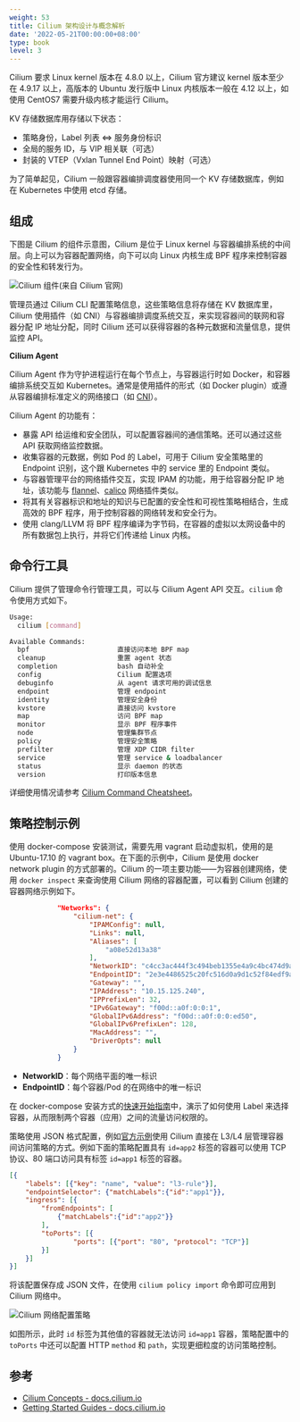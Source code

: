 ```yaml
---
weight: 53
title: Cilium 架构设计与概念解析
date: '2022-05-21T00:00:00+08:00'
type: book
level: 3
---
```


Cilium 要求 Linux kernel 版本在 4.8.0 以上，Cilium 官方建议 kernel 版本至少在 4.9.17 以上，高版本的 Ubuntu 发行版中 Linux 内核版本一般在 4.12 以上，如使用 CentOS7 需要升级内核才能运行 Cilium。

KV 存储数据库用存储以下状态：

- 策略身份，Label 列表 <=> 服务身份标识
- 全局的服务 ID，与 VIP 相关联（可选）
- 封装的 VTEP（Vxlan Tunnel End Point）映射（可选）

为了简单起见，Cilium 一般跟容器编排调度器使用同一个 KV 存储数据库，例如在 Kubernetes 中使用 etcd 存储。

## 组成

下图是 Cilium 的组件示意图，Cilium 是位于 Linux kernel 与容器编排系统的中间层。向上可以为容器配置网络，向下可以向 Linux 内核生成 BPF 程序来控制容器的安全性和转发行为。

![Cilium 组件(来自 Cilium 官网)](../../images/cilium-arch.png "Cilium 组件(来自 Cilium 官网)")

管理员通过 Cilium CLI 配置策略信息，这些策略信息将存储在 KV 数据库里，Cilium 使用插件（如 CNI）与容器编排调度系统交互，来实现容器间的联网和容器分配 IP 地址分配，同时 Cilium 还可以获得容器的各种元数据和流量信息，提供监控 API。

**Cilium Agent**

Cilium Agent 作为守护进程运行在每个节点上，与容器运行时如 Docker，和容器编排系统交互如 Kubernetes。通常是使用插件的形式（如 Docker plugin）或遵从容器编排标准定义的网络接口（如 [CNI](https://jimmysong.io/kubernetes-handbook/concepts/cni.html)）。

Cilium Agent 的功能有：

- 暴露 API 给运维和安全团队，可以配置容器间的通信策略。还可以通过这些 API 获取网络监控数据。
- 收集容器的元数据，例如 Pod 的 Label，可用于 Cilium 安全策略里的 Endpoint 识别，这个跟 Kubernetes 中的 service 里的 Endpoint 类似。
- 与容器管理平台的网络插件交互，实现 IPAM 的功能，用于给容器分配 IP 地址，该功能与 [flannel](https://jimmysong.io/kubernetes-handbook/concepts/flannel.html)、[calico](https://jimmysong.io/kubernetes-handbook/concepts/calico.html) 网络插件类似。
- 将其有关容器标识和地址的知识与已配置的安全性和可视性策略相结合，生成高效的 BPF 程序，用于控制容器的网络转发和安全行为。
- 使用 clang/LLVM 将 BPF 程序编译为字节码，在容器的虚拟以太网设备中的所有数据包上执行，并将它们传递给 Linux 内核。

## 命令行工具

Cilium 提供了管理命令行管理工具，可以与 Cilium Agent API 交互。`cilium` 命令使用方式如下。

```bash
Usage:
  cilium [command]

Available Commands:
  bpf                      直接访问本地 BPF map
  cleanup                  重置 agent 状态
  completion               bash 自动补全
  config                   Cilium 配置选项
  debuginfo                从 agent 请求可用的调试信息
  endpoint                 管理 endpoint
  identity                 管理安全身份
  kvstore                  直接访问 kvstore
  map                      访问 BPF map
  monitor                  显示 BPF 程序事件
  node                     管理集群节点
  policy                   管理安全策略
  prefilter                管理 XDP CIDR filter
  service                  管理 service & loadbalancer
  status                   显示 daemon 的状态
  version                  打印版本信息
```

详细使用情况请参考 [Cilium Command Cheatsheet](https://cilium.readthedocs.io/en/stable/cheatsheet/)。

## 策略控制示例

使用 docker-compose 安装测试，需要先用 vagrant 启动虚拟机，使用的是 Ubuntu-17.10 的 vagrant box。在下面的示例中，Cilium 是使用 docker network plugin 的方式部署的。Cilium 的一项主要功能——为容器创建网络，使用 `docker inspect` 来查询使用 Cilium 网络的容器配置，可以看到 Cilium 创建的容器网络示例如下。

```json
            "Networks": {
                "cilium-net": {
                    "IPAMConfig": null,
                    "Links": null,
                    "Aliases": [
                        "a08e52d13a38"
                    ],
                    "NetworkID": "c4cc3ac444f3c494beb1355e4a9c4bc474d9a84288ceb2030513e8406cdf4e9b",
                    "EndpointID": "2e3e4486525c20fc516d0a9d1c52f84edf9a000f3068803780e23b4c6a1ca3ed",
                    "Gateway": "",
                    "IPAddress": "10.15.125.240",
                    "IPPrefixLen": 32,
                    "IPv6Gateway": "f00d::a0f:0:0:1",
                    "GlobalIPv6Address": "f00d::a0f:0:0:ed50",
                    "GlobalIPv6PrefixLen": 128,
                    "MacAddress": "",
                    "DriverOpts": null
                }
            }
```

- **NetworkID**：每个网络平面的唯一标识
- **EndpointID**：每个容器/Pod 的在网络中的唯一标识

在 docker-compose 安装方式的[快速开始指南](https://cilium.readthedocs.io/en/stable/gettingstarted/docker/)中，演示了如何使用 Label 来选择容器，从而限制两个容器（应用）之间的流量访问权限的。

策略使用 JSON 格式配置，例如[官方示例](https://cilium.readthedocs.io/en/stable/gettingstarted/docker/)使用 Cilium 直接在 L3/L4 层管理容器间访问策略的方式。例如下面的策略配置具有 `id=app2` 标签的容器可以使用 TCP 协议、80 端口访问具有标签 `id=app1` 标签的容器。

```json
[{
    "labels": [{"key": "name", "value": "l3-rule"}],
    "endpointSelector": {"matchLabels":{"id":"app1"}},
    "ingress": [{
        "fromEndpoints": [
            {"matchLabels":{"id":"app2"}}
        ],
        "toPorts": [{
                "ports": [{"port": "80", "protocol": "TCP"}]
        }]
    }]
}]
```

将该配置保存成 JSON 文件，在使用 `cilium policy import` 命令即可应用到 Cilium 网络中。

![Cilium 网络配置策略](../../images/006tNbRwly1fwzreaalj6j30dz0dy3z3.jpg "Cilium 网络配置策略")

如图所示，此时 `id` 标签为其他值的容器就无法访问 `id=app1` 容器，策略配置中的 `toPorts` 中还可以配置 HTTP `method` 和 `path`，实现更细粒度的访问策略控制。

## 参考

- [Cilium Concepts - docs.cilium.io](https://docs.cilium.io/en/stable/concepts/)
- [Getting Started Guides - docs.cilium.io](https://docs.cilium.io/en/v1.11/gettingstarted/#getting-started-guides)
